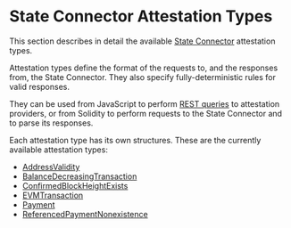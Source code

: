 # State Connector Attestation Types

This section describes in detail the available [State Connector](../../tech/state-connector.md) attestation types.

Attestation types define the format of the requests to, and the responses from, the State Connector.
They also specify fully-deterministic rules for valid responses.

They can be used from JavaScript to perform [REST queries](../REST/index.md) to attestation providers, or from Solidity to perform requests to the State Connector and to parse its responses.

Each attestation type has its own structures.
These are the currently available attestation types:

* [AddressValidity](./AddressValidity.md)
* [BalanceDecreasingTransaction](./BalanceDecreasingTransaction.md)
* [ConfirmedBlockHeightExists](./ConfirmedBlockHeightExists.md)
* [EVMTransaction](./EVMTransaction.md)
* [Payment](./Payment.md)
* [ReferencedPaymentNonexistence](./ReferencedPaymentNonexistence.md)
